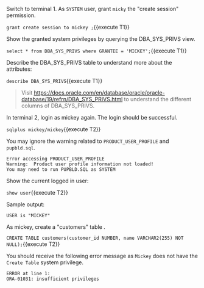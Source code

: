 
Switch to terminal 1. 
As `SYSTEM` user, grant `micky` the "create session" permission.

`grant create session to mickey ;`{{execute T1}}


Show the granted system privileges by querying the DBA_SYS_PRIVS view.

`select * from DBA_SYS_PRIVS where GRANTEE = 'MICKEY';`{{execute T1}}


Describe the DBA_SYS_PRIVS table to understand  more about the attributes:

`describe DBA_SYS_PRIVS`{{execute T1}}

> Visit https://docs.oracle.com/en/database/oracle/oracle-database/19/refrn/DBA_SYS_PRIVS.html to understand  the different columns of DBA_SYS_PRIVS.


In terminal 2, login as mickey again. The login should be successful.

`sqlplus mickey/mickey`{{execute T2}}

You may ignore the warning related to `PRODUCT_USER_PROFILE` and `pupbld.sql`.

```
Error accessing PRODUCT_USER_PROFILE
Warning:  Product user profile information not loaded!
You may need to run PUPBLD.SQL as SYSTEM
```

Show the current logged in user:

`show user`{{execute T2}}

Sample output:

```
USER is "MICKEY"
```


As mickey, create a "customers" table .

`CREATE TABLE customers(customer_id NUMBER, name VARCHAR2(255) NOT NULL);`{{execute T2}}

You should receive the following error message as `Mickey` does not have the `Create Table` system privilege.

```
ERROR at line 1:
ORA-01031: insufficient privileges

```
